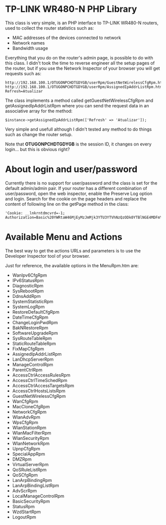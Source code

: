 # TP-LINK WR480-N PHP Library

This class is very simple, is an PHP interface to TP-LINK WR480-N routers,
used to collect the router statistics such as:

* MAC addresses of the devices connected to network
* Network names
* Bandwidth usage

Everything that you do on the router's admin page, is possible to do with this class.
I didn't took the time to reverse engineer all the setup pages of the router, but
if you use the Network Inspector of your browser you will get requests such as:

```
http://192.168.100.1/OTUGONPCHDTGDYGB/userRpm/GuestNetWirelessCfgRpm.htm
http://192.168.100.1/OTUGONPCHDTGDYGB/userRpm/AssignedIpAddrListRpm.htm?Refresh=Atualizar
```
The class implements a method called getGuestNetWirelessCfgRpm and getAssignedIpAddrListRpm
where you can send the request data in an associative array for the method:

```
$instance->getAssignedIpAddrListRpm(['Refresh' => 'Atualizar']);
```

Very simple and usefull although I didn't tested any method to do things such as change the
router setup.

Note that **OTUGONPCHDTGDYGB** is the session ID, it changes on every login... but this is
obvious right?

# About login and user/password

Currently there is no support for user/password and the class is set for the default admin/admin
pair. If your router has a different combination of user/password, open the web inspector,
enable the Preserve Log option and login. Search for the cookie on the page headers and replace
the content of following line on the getPage method in the class:

```
'Cookie: __lnkrntdmcvrd=-1; Authorization=Basic%20YWRtaW46MjEyMzJmMjk3YTU3YTVhNzQzODk0YTBlNGE4MDFmYzM%3D'
```


# Available Menu and Actions

The best way to get the actions URLs and parameters is to use the Developer Inspector tool of your browser.

Just for reference, the available options in the MenuRpm.htm are:

* WanIpv6CfgRpm
* IPv6StatusRpm
* DiagnosticRpm
* SysRebootRpm
* DdnsAddRpm
* SystemStatisticRpm
* SystemLogRpm
* RestoreDefaultCfgRpm
* DateTimeCfgRpm
* ChangeLoginPwdRpm
* BakNRestoreRpm
* SoftwareUpgradeRpm
* SysRouteTableRpm
* StaticRouteTableRpm
* FixMapCfgRpm
* AssignedIpAddrListRpm
* LanDhcpServerRpm
* ManageControlRpm
* ParentCtrlRpm
* AccessCtrlAccessRulesRpm
* AccessCtrlTimeSchedRpm
* AccessCtrlAccessTargetsRpm
* AccessCtrlHostsListsRpm
* GuestNetWirelessCfgRpm
* WanCfgRpm
* MacCloneCfgRpm
* NetworkCfgRpm
* WlanAdvRpm
* WpsCfgRpm
* WlanStationRpm
* WlanMacFilterRpm
* WlanSecurityRpm
* WlanNetworkRpm
* UpnpCfgRpm
* SpecialAppRpm
* DMZRpm
* VirtualServerRpm
* QoSRuleListRpm
* QoSCfgRpm
* LanArpBindingRpm
* LanArpBindingListRpm
* AdvScrRpm
* LocalManageControlRpm
* BasicSecurityRpm
* StatusRpm
* WzdStartRpm
* LogoutRpm

